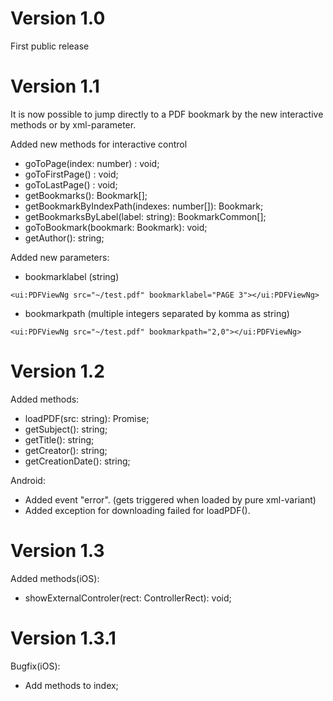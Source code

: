 # Version 1.0
First public release

# Version 1.1
It is now possible to jump directly to a PDF bookmark by the new interactive methods or by xml-parameter.

Added new methods for interactive control
* goToPage(index: number) : void;
* goToFirstPage() : void;
* goToLastPage() : void;
* getBookmarks(): Bookmark[];
* getBookmarkByIndexPath(indexes: number[]): Bookmark;
* getBookmarksByLabel(label: string): BookmarkCommon[];
* goToBookmark(bookmark: Bookmark): void;
* getAuthor(): string;

Added new parameters:
* bookmarklabel (string)
```
<ui:PDFViewNg src="~/test.pdf" bookmarklabel="PAGE 3"></ui:PDFViewNg>
```

* bookmarkpath (multiple integers separated by komma as string)
```
<ui:PDFViewNg src="~/test.pdf" bookmarkpath="2,0"></ui:PDFViewNg>
```

# Version 1.2
Added methods:
* loadPDF(src: string): Promise<any>;
* getSubject(): string;
* getTitle(): string;
* getCreator(): string;
* getCreationDate(): string;

Android:
* Added event "error". (gets triggered when loaded by pure xml-variant)
* Added exception for downloading failed for loadPDF().

# Version 1.3
Added methods(iOS):
* showExternalControler(rect: ControllerRect): void;

# Version 1.3.1
Bugfix(iOS):
* Add methods to index;
